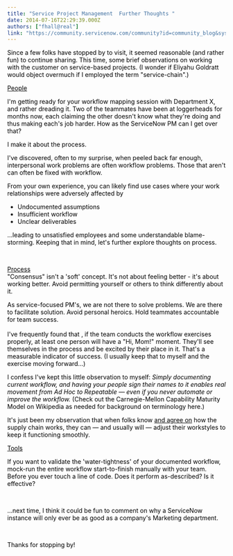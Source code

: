 ```yaml
---
title: "Service Project Management  Further Thoughts "
date: 2014-07-16T22:29:39.000Z
authors: ["fhall@real"]
link: "https://community.servicenow.com/community?id=community_blog&sys_id=143d2ae5dbd0dbc01dcaf3231f961938"
---
```

<p><span style="color: black;">Since a few folks have stopped by to visit, it seemed reasonable (and rather fun) to continue sharing. This time, some brief observations on working with the customer on service-based projects. (I wonder if Eliyahu Goldratt would object overmuch if I employed the term "service-chain".)</span></p><p></p><p><span style="color: black; text-decoration: underline;">People</span></p><p><span style="color: black;">I'm getting ready for your workflow mapping session with Department X, and rather dreading it. Two of the teammates have been at loggerheads for months now, each claiming the other doesn't know what they're doing and thus making each's job harder. How as the ServiceNow PM can I get over that? </span></p><p></p><p><span style="color: black;">I make it about the process. </span></p><p></p><p><span style="color: black;">I've discovered, often to my surprise, when peeled back far enough, interpersonal work problems are often workflow problems. Those that aren't can often be fixed with workflow. </span></p><p></p><p><span style="color: black;">From your own experience, you can likely find use cases where your work relationships were adversely affected by</span></p><p></p><ul style="list-style-type: disc;"><li><span style="color: black;">Undocumented assumptions</span></li><li><span style="color: black;">Insufficient workflow </span></li><li><span style="color: black;">Unclear deliverables</span></li></ul><p></p><p><span style="color: black;">…leading to unsatisfied employees and some understandable blame-storming. Keeping that in mind, let's further explore thoughts on process.</span></p><p><span style="color: black; text-decoration: underline;"><br/></span></p><p><span style="color: black;"><span style="text-decoration: underline;">Process</span><br/>"Consensus" isn't a 'soft' concept. It's not about feeling better - it's about working better. Avoid permitting yourself or others to think differently about it.</span></p><p></p><p><span style="color: black;">As service-focused PM's, we are not there to solve problems. We are there to facilitate solution. Avoid personal heroics. Hold teammates accountable for team success. <br/> <br/></span><span style="color: black;">I've frequently found that , if the team conducts the workflow exercises properly, at least one person will have a "Hi, Mom!" moment. They'll see themselves in the process and be excited by their place in it. That's a measurable indicator of success. (I usually keep that to myself and the exercise moving forward…)</span></p><p></p><p><span style="color: black;">I confess I've kept this little observation to myself: <em>Simply documenting current workflow, and having your people sign their names to it enables real movement from Ad Hoc to Repeatable — even if you never automate or improve the workflow.</em> (Check out the Carnegie-Mellon Capability Maturity Model on Wikipedia as needed for background on terminology here.) </span></p><p></p><p><span style="color: black;">It's just been my observation that when folks know <span style="text-decoration: underline;">and agree on</span> how the supply chain works, they can — and usually will — adjust their workstyles to keep it functioning smoothly.</span></p><p></p><p><span style="color: black; text-decoration: underline;">Tools</span></p><p><span style="color: black;">If you want to validate the 'water-tightness' of your documented workflow, mock-run the entire workflow start-to-finish manually with your team. Before you ever touch a line of code. Does it perform as-described? Is it effective?</span></p><p><span style="color: black;"><br/></span></p><p><span style="color: black;">...next time, I think it could be fun to comment on why a ServiceNow instance will only ever be as good as a company's Marketing department. </span></p><p><span style="color: black;"><br/></span></p><p><span style="color: black;">Thanks for stopping by!</span><span style="color: black; text-decoration: underline;"><br/></span></p>